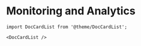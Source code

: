 # Monitoring and Analytics

```mdx-code-block
import DocCardList from '@theme/DocCardList';

<DocCardList />
```
